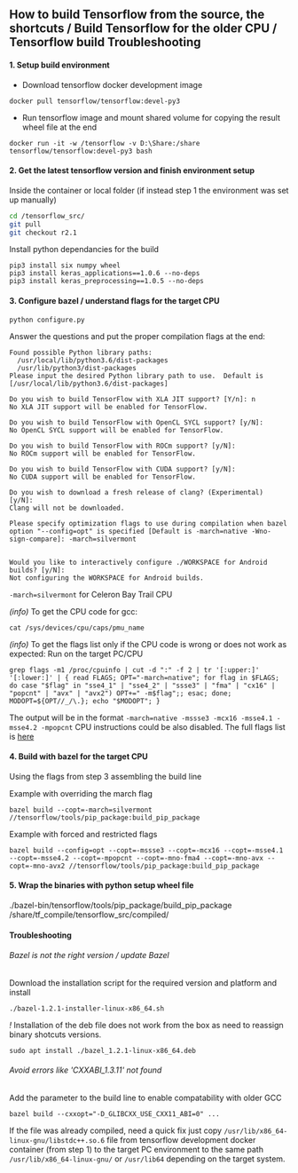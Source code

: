 ## How to build Tensorflow from the source, the shortcuts / Build Tensorflow for the older CPU / Tensorflow build Troubleshooting

#### 1. Setup build environment

- Download tensorflow docker development image

```shell
docker pull tensorflow/tensorflow:devel-py3
```

- Run tensorflow image and mount shared volume for copying the result wheel file at the end

```shell
docker run -it -w /tensorflow -v D:\Share:/share tensorflow/tensorflow:devel-py3 bash
```

#### 2. Get the latest tensorflow version and finish environment setup
Inside the container or local folder (if instead step 1 the environment was set up manually)

```bash
cd /tensorflow_src/
git pull
git checkout r2.1
```

Install python dependancies for the build

```shell
pip3 install six numpy wheel
pip3 install keras_applications==1.0.6 --no-deps
pip3 install keras_preprocessing==1.0.5 --no-deps
```

#### 3. Configure bazel / understand flags for the target CPU

```shell
python configure.py
```

Answer the questions and put the proper compilation flags at the end:
```
Found possible Python library paths:
  /usr/local/lib/python3.6/dist-packages
  /usr/lib/python3/dist-packages
Please input the desired Python library path to use.  Default is [/usr/local/lib/python3.6/dist-packages]

Do you wish to build TensorFlow with XLA JIT support? [Y/n]: n
No XLA JIT support will be enabled for TensorFlow.

Do you wish to build TensorFlow with OpenCL SYCL support? [y/N]:
No OpenCL SYCL support will be enabled for TensorFlow.

Do you wish to build TensorFlow with ROCm support? [y/N]:
No ROCm support will be enabled for TensorFlow.

Do you wish to build TensorFlow with CUDA support? [y/N]:
No CUDA support will be enabled for TensorFlow.

Do you wish to download a fresh release of clang? (Experimental) [y/N]:
Clang will not be downloaded.

Please specify optimization flags to use during compilation when bazel option "--config=opt" is specified [Default is -march=native -Wno-sign-compare]: -march=silvermont


Would you like to interactively configure ./WORKSPACE for Android builds? [y/N]:
Not configuring the WORKSPACE for Android builds.
```
`-march=silvermont` for Celeron Bay Trail CPU

*(info)* To get the CPU code for gcc:
```shell
cat /sys/devices/cpu/caps/pmu_name
```

*(info)* To get the flags list only if the CPU code is wrong or does not work as expected:
Run on the target PC/CPU
```
grep flags -m1 /proc/cpuinfo | cut -d ":" -f 2 | tr '[:upper:]' '[:lower:]' | { read FLAGS; OPT="-march=native"; for flag in $FLAGS; do case "$flag" in "sse4_1" | "sse4_2" | "ssse3" | "fma" | "cx16" | "popcnt" | "avx" | "avx2") OPT+=" -m$flag";; esac; done; MODOPT=${OPT//_/\.}; echo "$MODOPT"; }
```
The output will be in the format `-march=native -mssse3 -mcx16 -msse4.1 -msse4.2 -mpopcnt`
CPU instructions could be also disabled.
The full flags list is [here](https://gcc.gnu.org/onlinedocs/gcc-4.5.3/gcc/i386-and-x86_002d64-Options.html)

#### 4. Build with bazel for the target CPU
Using the flags from step 3 assembling the build line

Example with overriding the march flag
```shell
bazel build --copt=-march=silvermont //tensorflow/tools/pip_package:build_pip_package
```

Example with forced and restricted flags
```shell
bazel build --config=opt --copt=-mssse3 --copt=-mcx16 --copt=-msse4.1 --copt=-msse4.2 --copt=-mpopcnt --copt=-mno-fma4 --copt=-mno-avx --copt=-mno-avx2 //tensorflow/tools/pip_package:build_pip_package
```

#### 5. Wrap the binaries with python setup wheel file

./bazel-bin/tensorflow/tools/pip_package/build_pip_package /share/tf_compile/tensorflow_src/compiled/


#### Troubleshooting
###### Bazel is not the right version / update Bazel

Download the installation script for the required version and platform and install
```
./bazel-1.2.1-installer-linux-x86_64.sh
```

*!* Installation of the deb file does not work from the box as need to reassign binary shotcuts versions.
```
sudo apt install ./bazel_1.2.1-linux-x86_64.deb
```

###### Avoid errors like 'CXXABI_1.3.11' not found

Add the parameter to the build line to enable compatability with older GCC
```
bazel build --cxxopt="-D_GLIBCXX_USE_CXX11_ABI=0" ...
```

If the file was already compiled, need a quick fix just copy `/usr/lib/x86_64-linux-gnu/libstdc++.so.6` file from tensorflow development docker container (from step 1) to the target PC environment to the same path `/usr/lib/x86_64-linux-gnu/` or `/usr/lib64` depending on the target system.







<script src="https://utteranc.es/client.js"
        repo="blog.glushkov.net"
        issue-term="title"
        theme="photon-dark"
        crossorigin="anonymous"
        async>
</script>
